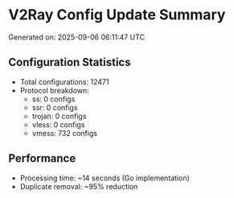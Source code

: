 # V2Ray Config Update Summary
Generated on: 2025-09-06 06:11:47 UTC

## Configuration Statistics
- Total configurations: 12471
- Protocol breakdown:
  - ss: 0 configs
  - ssr: 0 configs
  - trojan: 0 configs
  - vless: 0 configs
  - vmess: 732 configs

## Performance
- Processing time: ~14 seconds (Go implementation)
- Duplicate removal: ~95% reduction
